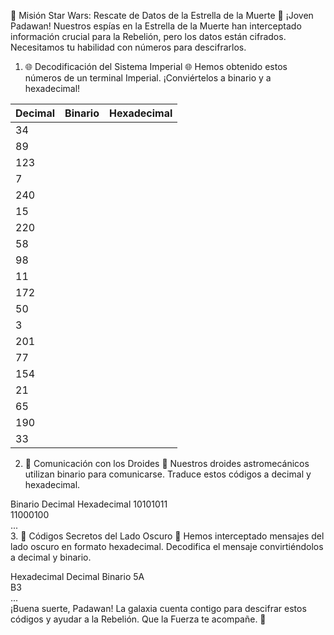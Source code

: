 🌌 Misión Star Wars: Rescate de Datos de la Estrella de la Muerte 🌌
¡Joven Padawan! Nuestros espías en la Estrella de la Muerte han interceptado información crucial para la Rebelión, pero los datos están cifrados. Necesitamos tu habilidad con números para descifrarlos.

1. 🌐 Decodificación del Sistema Imperial 🌐
Hemos obtenido estos números de un terminal Imperial. ¡Conviértelos a binario y a hexadecimal!

| Decimal | Binario | Hexadecimal |
|---------|---------|-------------|
| 34      |         |             |
| 89      |         |             |
| 123     |         |             |
| 7       |         |             |
| 240     |         |             |
| 15      |         |             |
| 220     |         |             |
| 58      |         |             |
| 98      |         |             |
| 11      |         |             |
| 172     |         |             |
| 50      |         |             |
| 3       |         |             |
| 201     |         |             |
| 77      |         |             |
| 154     |         |             |
| 21      |         |             |
| 65      |         |             |
| 190     |         |             |
| 33      |         |             |


2. 🤖 Comunicación con los Droides 🤖
Nuestros droides astromecánicos utilizan binario para comunicarse. Traduce estos códigos a decimal y hexadecimal.

Binario	Decimal	Hexadecimal
10101011		
11000100		
...		
3. 🖤 Códigos Secretos del Lado Oscuro 🖤
Hemos interceptado mensajes del lado oscuro en formato hexadecimal. Decodifica el mensaje convirtiéndolos a decimal y binario.

Hexadecimal	Decimal	Binario
5A		
B3		
...		
¡Buena suerte, Padawan! La galaxia cuenta contigo para descifrar estos códigos y ayudar a la Rebelión. Que la Fuerza te acompañe. 🌠

